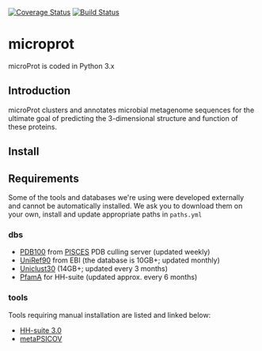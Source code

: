 [![Coverage Status](https://coveralls.io/repos/github/biocore/microprot/badge.svg?branch=master)](https://coveralls.io/github/biocore/microprot?branch=master)
[![Build Status](https://travis-ci.org/biocore/microprot.svg?branch=master)](https://travis-ci.org/biocore/microprot)

# microprot
microProt is coded in Python 3.x

## Introduction
microProt clusters and annotates microbial metagenome sequences for the ultimate goal of predicting the 3-dimensional structure and function of these proteins.

## Install

## Requirements
Some of the tools and databases we're using were developed externally and cannot be automatically installed. We ask you to download them on your own, install and update appropriate paths in `paths.yml`

### dbs
* [PDB100](http://dunbrack.fccc.edu/Guoli/culledpdb_hh/pdbaanr.gz) from [PISCES](http://dunbrack.fccc.edu/PISCES.php) PDB culling server (updated weekly)
* [UniRef90](ftp://ftp.ebi.ac.uk/pub/databases/uniprot/uniref/uniref90/uniref90.fasta.gz) from EBI (the database is 10GB+; updated monthly)
* [Uniclust30](http://wwwuser.gwdg.de/~compbiol/uniclust/current_release/uniclust30_2016_09_hhsuite.tar.gz) (14GB+; updated every 3 months)
* [PfamA](http://wwwuser.gwdg.de/~compbiol/data/hhsuite/databases/hhsuite_dbs/pfamA_30.0.tgz) for HH-suite (updated approx. every 6 months)

### tools
Tools requiring manual installation are listed and linked below:
* [HH-suite 3.0](https://github.com/soedinglab/hh-suite)
* [metaPSICOV](http://bioinfadmin.cs.ucl.ac.uk/downloads/MetaPSICOV/)
